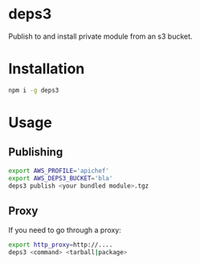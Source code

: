 deps3
======
Publish to and install private module from an s3 bucket.

# Installation

```bash
npm i -g deps3
```

# Usage

## Publishing

```bash
export AWS_PROFILE='apichef'
export AWS_DEPS3_BUCKET='bla'
deps3 publish <your bundled module>.tgz
```

## Proxy

If you need to go through a proxy:

```bash
export http_proxy=http://....
deps3 <command> <tarball|package>
```